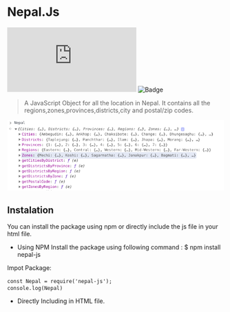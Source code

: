 # Nepal.Js 
![Last Commit](https://img.shields.io/github/last-commit/ramanic/nepal.js) ![Badge](https://img.shields.io/npm/l/nepal-js)

>A JavaScript Object for all the location in Nepal. It contains all the regions,zones,provinces,districts,city and postal/zip codes.<br>

![Nepal.js](/screenshots/nepal.png?raw=true "Nepal.js")

## Instalation
You can install the package using npm or directly include the js file in your html file.
* Using NPM
Install the package using following command :
$ npm install nepal-js

Impot Package:

```
const Nepal = require('nepal-js');
console.log(Nepal)
```

* Directly Including in HTML file.

